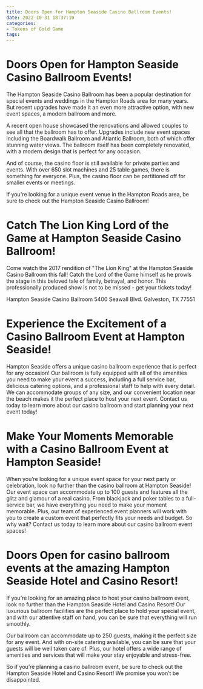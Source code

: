 ```yaml
---
title: Doors Open for Hampton Seaside Casino Ballroom Events!
date: 2022-10-31 18:37:10
categories:
- Tokens of Gold Game
tags:
---
```



#  Doors Open for Hampton Seaside Casino Ballroom Events!

The Hampton Seaside Casino Ballroom has been a popular destination for special events and weddings in the Hampton Roads area for many years. But recent upgrades have made it an even more attractive option, with new event spaces, a modern ballroom and more.

A recent open house showcased the renovations and allowed couples to see all that the ballroom has to offer. Upgrades include new event spaces including the Boardwalk Ballroom and Atlantic Ballroom, both of which offer stunning water views. The ballroom itself has been completely renovated, with a modern design that is perfect for any occasion.

And of course, the casino floor is still available for private parties and events. With over 650 slot machines and 25 table games, there is something for everyone. Plus, the casino floor can be partitioned off for smaller events or meetings.

If you're looking for a unique event venue in the Hampton Roads area, be sure to check out the Hampton Seaside Casino Ballroom!

#  Catch The Lion King Lord of the Game at Hampton Seaside Casino Ballroom!

Come watch the 2017 rendition of "The Lion King" at the Hampton Seaside Casino Ballroom this fall!  Catch the Lord of the Game himself as he prowls the stage in this beloved tale of family, betrayal, and honor. This professionally produced show is not to be missed - get your tickets today!

Hampton Seaside Casino Ballroom
5400 Seawall Blvd.
Galveston, TX 77551

#  Experience the Excitement of a Casino Ballroom Event at Hampton Seaside!

 Hampton Seaside offers a unique casino ballroom experience that is perfect for any occasion! Our ballroom is fully equipped with all of the amenities you need to make your event a success, including a full service bar, delicious catering options, and a professional staff to help with every detail. We can accommodate groups of any size, and our convenient location near the beach makes it the perfect place to host your next event. Contact us today to learn more about our casino ballroom and start planning your next event today!

#  Make Your Moments Memorable with a Casino Ballroom Event at Hampton Seaside!

When you’re looking for a unique event space for your next party or celebration, look no further than the casino ballroom at Hampton Seaside! Our event space can accommodate up to 100 guests and features all the glitz and glamour of a real casino. From blackjack and poker tables to a full-service bar, we have everything you need to make your moment memorable. Plus, our team of experienced event planners will work with you to create a custom event that perfectly fits your needs and budget. So why wait? Contact us today to learn more about our casino ballroom event spaces!

#  Doors Open for casino ballroom events at the amazing Hampton Seaside Hotel and Casino Resort!

If you’re looking for an amazing place to host your casino ballroom event, look no further than the Hampton Seaside Hotel and Casino Resort! Our luxurious ballroom facilities are the perfect place to hold your special event, and with our attentive staff on hand, you can be sure that everything will run smoothly.

Our ballroom can accommodate up to 250 guests, making it the perfect size for any event. And with on-site catering available, you can be sure that your guests will be well taken care of. Plus, our hotel offers a wide range of amenities and services that will make your stay enjoyable and stress-free.

So if you’re planning a casino ballroom event, be sure to check out the Hampton Seaside Hotel and Casino Resort! We promise you won’t be disappointed.